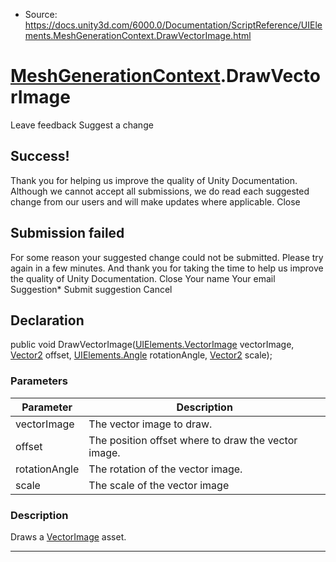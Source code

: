 * Source: https://docs.unity3d.com/6000.0/Documentation/ScriptReference/UIElements.MeshGenerationContext.DrawVectorImage.html

#  [MeshGenerationContext](https://docs.unity3d.com/6000.0/Documentation/ScriptReference/UIElements.MeshGenerationContext.html).DrawVectorImage
Leave feedback
Suggest a change
## Success!
Thank you for helping us improve the quality of Unity Documentation. Although we cannot accept all submissions, we do read each suggested change from our users and will make updates where applicable.
Close
## Submission failed
For some reason your suggested change could not be submitted. Please <a>try again</a> in a few minutes. And thank you for taking the time to help us improve the quality of Unity Documentation.
Close
Your name Your email Suggestion* Submit suggestion
Cancel
## Declaration
public void DrawVectorImage([UIElements.VectorImage](https://docs.unity3d.com/6000.0/Documentation/ScriptReference/UIElements.VectorImage.html) vectorImage, [Vector2](https://docs.unity3d.com/6000.0/Documentation/ScriptReference/Vector2.html) offset, [UIElements.Angle](https://docs.unity3d.com/6000.0/Documentation/ScriptReference/UIElements.Angle.html) rotationAngle, [Vector2](https://docs.unity3d.com/6000.0/Documentation/ScriptReference/Vector2.html) scale); 
### Parameters
Parameter | Description  
---|---  
vectorImage | The vector image to draw.  
offset | The position offset where to draw the vector image.  
rotationAngle | The rotation of the vector image.  
scale | The scale of the vector image  
### Description
Draws a [VectorImage](https://docs.unity3d.com/6000.0/Documentation/ScriptReference/UIElements.VectorImage.html) asset. 
* * *
